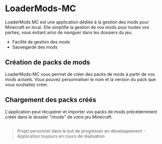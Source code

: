 
# LoaderMods-MC

LoaderMods MC est une application dédiée à la gestion des mods pour Minecraft en local. Elle simplifie la gestion de vos mods pour toutes vos parties, vous évitant ainsi de naviguer dans les dossiers du jeu.

* Facilité de gestion des mods
* Sauvegarde des mods

## Création de packs de mods

LoaderMods-MC vous permet de créer des packs de mods à partir de vos mods actuels. Vous pouvez personnaliser le nom et la version du pack que vous souhaitez créer.

## Chargement des packs créés

L'application peut récupérer et importer vos packs de mods précédemment créés dans le dossier "/mods" de votre jeu Minecraft.

##
> Projet personnel dans le but de progresser en développement - 
> Application toujours en cours de réalisation
